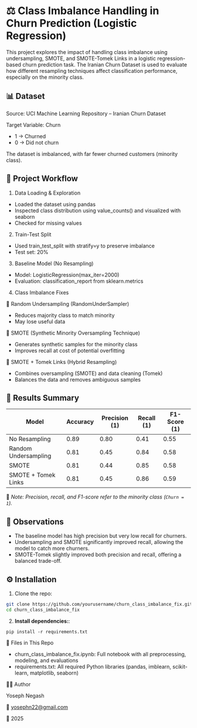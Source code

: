 # ⚖️ Class Imbalance Handling in Churn Prediction (Logistic Regression)
This project explores the impact of handling class imbalance using undersampling, SMOTE, and SMOTE-Tomek Links in a logistic
regression-based churn prediction task. The Iranian Churn Dataset is used to evaluate how different resampling techniques affect classification performance, especially on the minority class.

## 📊 Dataset
Source: UCI Machine Learning Repository – Iranian Churn Dataset

Target Variable: Churn

- 1 → Churned
- 0 → Did not churn

The dataset is imbalanced, with far fewer churned customers (minority class).


## 🚀 Project Workflow

1. Data Loading & Exploration
   
- Loaded the dataset using pandas
- Inspected class distribution using value_counts() and visualized with seaborn
- Checked for missing values

2. Train-Test Split
   
- Used train_test_split with stratify=y to preserve imbalance
- Test set: 20%

3. Baseline Model (No Resampling)
   
- Model: LogisticRegression(max_iter=2000)
- Evaluation: classification_report from sklearn.metrics

4. Class Imbalance Fixes
   
🔹 Random Undersampling (RandomUnderSampler)

- Reduces majority class to match minority
- May lose useful data

🔹 SMOTE (Synthetic Minority Oversampling Technique)

- Generates synthetic samples for the minority class
- Improves recall at cost of potential overfitting

🔹 SMOTE + Tomek Links (Hybrid Resampling)

- Combines oversampling (SMOTE) and data cleaning (Tomek)
- Balances the data and removes ambiguous samples


## 🧾 Results Summary

| Model                  | Accuracy | Precision (1) | Recall (1) | F1-Score (1) |
|------------------------|----------|---------------|------------|--------------|
| No Resampling          | 0.89     | 0.80          | 0.41       | 0.55         |
| Random Undersampling   | 0.81     | 0.45          | 0.84       | 0.58         |
| SMOTE                  | 0.81     | 0.44          | 0.85       | 0.58         |
| SMOTE + Tomek Links    | 0.81     | 0.45          | 0.86       | 0.59         |

📌 *Note: Precision, recall, and F1-score refer to the minority class (`Churn = 1`).*

## 🧪 Observations

- The baseline model has high precision but very low recall for churners.
- Undersampling and SMOTE significantly improved recall, allowing the model to catch more churners.
- SMOTE-Tomek slightly improved both precision and recall, offering a balanced trade-off.

## ⚙️ Installation

1. Clone the repo:

```bash
git clone https://github.com/yourusername/churn_class_imbalance_fix.git
cd churn_class_imbalance_fix
```
2. **Install dependencies:**:   
```commandline
pip install -r requirements.txt
```

📂 Files in This Repo

- churn_class_imbalance_fix.ipynb: Full notebook with all preprocessing, modeling, and evaluations
- requirements.txt: All required Python libraries (pandas, imblearn, scikit-learn, matplotlib, seaborn)

👨‍💻 Author

Yoseph Negash

📧 yosephn22@gmail.com

📅 2025
